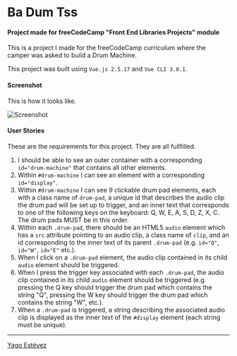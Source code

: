 # Ba Dum Tss
#### Project made for freeCodeCamp "Front End Libraries Projects" module

This is a project I made for the freeCodeCamp curriculum where the camper was asked to build a Drum Machine.

This project was built using ```Vue.js 2.5.17``` and ```Vue CLI 3.0.1```.

#### Screenshot

This is how it looks like.

![Screenshot](Screenshot.png "Screenshot")

#### User Stories

These are the requirements for this project. They are all fullfilled.

1. I should be able to see an outer container with a corresponding ```id="drum-machine"``` that contains all other elements.
2. Within ```#drum-machine``` I can see an element with a corresponding ```id="display"```.
3. Within ```#drum-machine``` I can see 9 clickable drum pad elements, each with a class name of ```drum-pad```, a unique id that describes the audio clip the drum pad will be set up to trigger, and an inner text that corresponds to one of the following keys on the keyboard: Q, W, E, A, S, D, Z, X, C. The drum pads MUST be in this order.
4. Within each ```.drum-pad```, there should be an HTML5 ```audio``` element which has a ```src``` attribute pointing to an audio clip, a class name of ```clip```, and an id corresponding to the inner text of its parent ```.drum-pad``` (e.g. ```id="Q"```, ```id="W"```, ```id="E"``` etc.).
5. When I click on a ```.drum-pad``` element, the audio clip contained in its child ```audio``` element should be triggered.
6. When I press the trigger key associated with each ```.drum-pad```, the audio clip contained in its child ```audio``` element should be triggered (e.g. pressing the Q key should trigger the drum pad which contains the string "Q", pressing the W key should trigger the drum pad which contains the string "W", etc.).
7. When a ```.drum-pad``` is triggered, a string describing the associated audio clip is displayed as the inner text of the ```#display``` element (each string must be unique).

---

[Yago Estévez](https://twitter.com/yagoestevez)